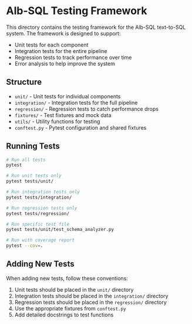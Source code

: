 # Alb-SQL Testing Framework

This directory contains the testing framework for the Alb-SQL text-to-SQL system. The framework is designed to support:

- Unit tests for each component
- Integration tests for the entire pipeline
- Regression tests to track performance over time
- Error analysis to help improve the system

## Structure

- `unit/` - Unit tests for individual components
- `integration/` - Integration tests for the full pipeline
- `regression/` - Regression tests to catch performance drops
- `fixtures/` - Test fixtures and mock data
- `utils/` - Utility functions for testing
- `conftest.py` - Pytest configuration and shared fixtures

## Running Tests

```bash
# Run all tests
pytest

# Run unit tests only
pytest tests/unit/

# Run integration tests only
pytest tests/integration/

# Run regression tests only
pytest tests/regression/

# Run specific test file
pytest tests/unit/test_schema_analyzer.py

# Run with coverage report
pytest --cov=.
```

## Adding New Tests

When adding new tests, follow these conventions:

1. Unit tests should be placed in the `unit/` directory
2. Integration tests should be placed in the `integration/` directory
3. Regression tests should be placed in the `regression/` directory
4. Use the appropriate fixtures from `conftest.py`
5. Add detailed docstrings to test functions

